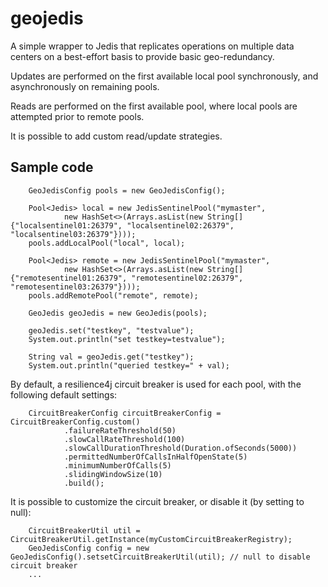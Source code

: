 # geojedis
<p>A simple wrapper to Jedis that replicates operations on multiple data centers on a best-effort basis to provide basic geo-redundancy.</p>

<p>Updates are performed on the first available local pool synchronously, and asynchronously on remaining pools.</p>

<p>Reads are performed on the first available pool, where local pools are attempted prior to remote pools.</p>

<p>It is possible to add custom read/update strategies.</p>


Sample code
------------

        GeoJedisConfig pools = new GeoJedisConfig();
        
        Pool<Jedis> local = new JedisSentinelPool("mymaster", 
                new HashSet<>(Arrays.asList(new String[] {"localsentinel01:26379", "localsentinel02:26379", "localsentinel03:26379"})));
        pools.addLocalPool("local", local);
        
        Pool<Jedis> remote = new JedisSentinelPool("mymaster", 
                new HashSet<>(Arrays.asList(new String[] {"remotesentinel01:26379", "remotesentinel02:26379", "remotesentinel03:26379"})));
        pools.addRemotePool("remote", remote);
        
        GeoJedis geoJedis = new GeoJedis(pools);
        
        geoJedis.set("testkey", "testvalue");
        System.out.println("set testkey=testvalue");
        
        String val = geoJedis.get("testkey");
        System.out.println("queried testkey=" + val);


<p>By default, a resilience4j circuit breaker is used for each pool, with the following default settings:</p>

        CircuitBreakerConfig circuitBreakerConfig = CircuitBreakerConfig.custom()
                .failureRateThreshold(50)
                .slowCallRateThreshold(100)
                .slowCallDurationThreshold(Duration.ofSeconds(5000))
                .permittedNumberOfCallsInHalfOpenState(5)
                .minimumNumberOfCalls(5)
                .slidingWindowSize(10)
                .build();

<p>It is possible to customize the circuit breaker, or disable it (by setting to null):</p>

        CircuitBreakerUtil util = CircuitBreakerUtil.getInstance(myCustomCircuitBreakerRegistry);
        GeoJedisConfig config = new GeoJedisConfig().setsetCircuitBreakerUtil(util); // null to disable circuit breaker
        ...
